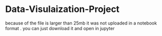 # Data-Visulaization-Project
because of the file is larger than 25mb it was not uploaded in a notebook format . you can just download it and open in jupyter
